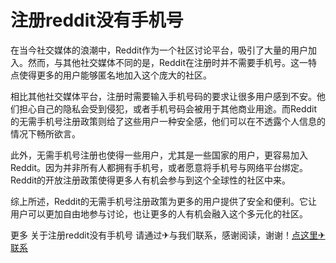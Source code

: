 # 注册reddit没有手机号

在当今社交媒体的浪潮中，Reddit作为一个社区讨论平台，吸引了大量的用户加入。然而，与其他社交媒体不同的是，Reddit在注册时并不需要手机号。这一特点使得更多的用户能够匿名地加入这个庞大的社区。

相比其他社交媒体平台，注册时需要输入手机号码的要求让很多用户感到不安。他们担心自己的隐私会受到侵犯，或者手机号码会被用于其他商业用途。而Reddit的无需手机号注册政策则给了这些用户一种安全感，他们可以在不透露个人信息的情况下畅所欲言。

此外，无需手机号注册也使得一些用户，尤其是一些国家的用户，更容易加入Reddit。因为并非所有人都拥有手机号，或者愿意将手机号与网络平台绑定。Reddit的开放注册政策使得更多人有机会参与到这个全球性的社区中来。

综上所述，Reddit的无需手机号注册政策为更多的用户提供了安全和便利。它让用户可以更加自由地参与讨论，也让更多的人有机会融入这个多元化的社区。

更多 关于注册reddit没有手机号 请通过✈与我们联系，感谢阅读，谢谢！[点这里✈联系](https://abc.k02.cc)
